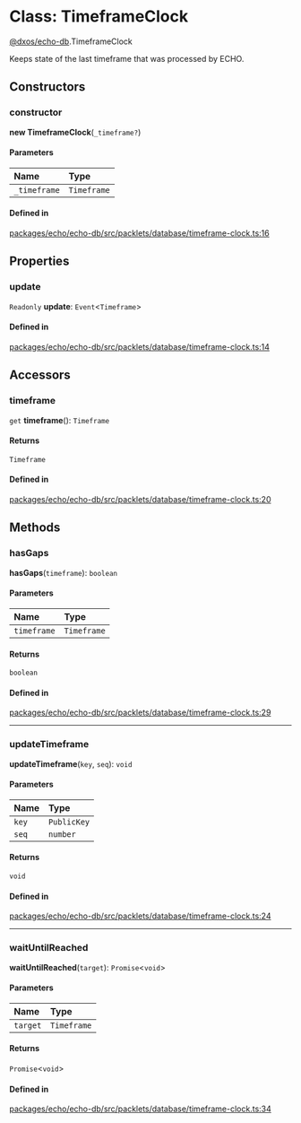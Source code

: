 # Class: TimeframeClock

[@dxos/echo-db](../modules/dxos_echo_db.md).TimeframeClock

Keeps state of the last timeframe that was processed by ECHO.

## Constructors

### constructor

**new TimeframeClock**(`_timeframe?`)

#### Parameters

| Name | Type |
| :------ | :------ |
| `_timeframe` | `Timeframe` |

#### Defined in

[packages/echo/echo-db/src/packlets/database/timeframe-clock.ts:16](https://github.com/dxos/dxos/blob/db8188dae/packages/echo/echo-db/src/packlets/database/timeframe-clock.ts#L16)

## Properties

### update

 `Readonly` **update**: `Event`<`Timeframe`\>

#### Defined in

[packages/echo/echo-db/src/packlets/database/timeframe-clock.ts:14](https://github.com/dxos/dxos/blob/db8188dae/packages/echo/echo-db/src/packlets/database/timeframe-clock.ts#L14)

## Accessors

### timeframe

`get` **timeframe**(): `Timeframe`

#### Returns

`Timeframe`

#### Defined in

[packages/echo/echo-db/src/packlets/database/timeframe-clock.ts:20](https://github.com/dxos/dxos/blob/db8188dae/packages/echo/echo-db/src/packlets/database/timeframe-clock.ts#L20)

## Methods

### hasGaps

**hasGaps**(`timeframe`): `boolean`

#### Parameters

| Name | Type |
| :------ | :------ |
| `timeframe` | `Timeframe` |

#### Returns

`boolean`

#### Defined in

[packages/echo/echo-db/src/packlets/database/timeframe-clock.ts:29](https://github.com/dxos/dxos/blob/db8188dae/packages/echo/echo-db/src/packlets/database/timeframe-clock.ts#L29)

___

### updateTimeframe

**updateTimeframe**(`key`, `seq`): `void`

#### Parameters

| Name | Type |
| :------ | :------ |
| `key` | `PublicKey` |
| `seq` | `number` |

#### Returns

`void`

#### Defined in

[packages/echo/echo-db/src/packlets/database/timeframe-clock.ts:24](https://github.com/dxos/dxos/blob/db8188dae/packages/echo/echo-db/src/packlets/database/timeframe-clock.ts#L24)

___

### waitUntilReached

**waitUntilReached**(`target`): `Promise`<`void`\>

#### Parameters

| Name | Type |
| :------ | :------ |
| `target` | `Timeframe` |

#### Returns

`Promise`<`void`\>

#### Defined in

[packages/echo/echo-db/src/packlets/database/timeframe-clock.ts:34](https://github.com/dxos/dxos/blob/db8188dae/packages/echo/echo-db/src/packlets/database/timeframe-clock.ts#L34)
